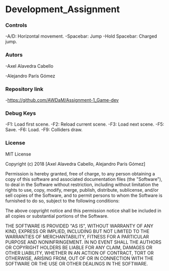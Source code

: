 # Development_Assignment

### Controls
-A/D: Horizontal movement.
-Spacebar: Jump
-Hold Spacebar: Charged jump.

### Autors
-Axel Alavedra Cabello

-Alejandro París Gómez

### Repository link
-https://github.com/AWDaM/Assignment-1_Game-dev

### Debug Keys
-F1: Load first scene.
-F2: Reload current scene.
-F3: Load next scene.
-F5: Save.
-F6: Load.
-F9: Colliders draw.

### License

MIT License

Copyright (c) 2018 [Axel Alavedra Cabello, Alejandro París Gómez]

Permission is hereby granted, free of charge, to any person obtaining a copy
of this software and associated documentation files (the "Software"), to deal
in the Software without restriction, including without limitation the rights
to use, copy, modify, merge, publish, distribute, sublicense, and/or sell
copies of the Software, and to permit persons to whom the Software is
furnished to do so, subject to the following conditions:

The above copyright notice and this permission notice shall be included in all
copies or substantial portions of the Software.

THE SOFTWARE IS PROVIDED "AS IS", WITHOUT WARRANTY OF ANY KIND, EXPRESS OR
IMPLIED, INCLUDING BUT NOT LIMITED TO THE WARRANTIES OF MERCHANTABILITY,
FITNESS FOR A PARTICULAR PURPOSE AND NONINFRINGEMENT. IN NO EVENT SHALL THE
AUTHORS OR COPYRIGHT HOLDERS BE LIABLE FOR ANY CLAIM, DAMAGES OR OTHER
LIABILITY, WHETHER IN AN ACTION OF CONTRACT, TORT OR OTHERWISE, ARISING FROM,
OUT OF OR IN CONNECTION WITH THE SOFTWARE OR THE USE OR OTHER DEALINGS IN THE
SOFTWARE.
